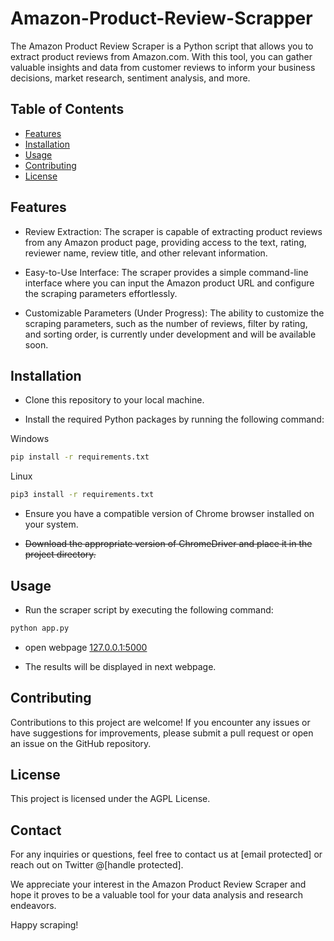 # Amazon-Product-Review-Scrapper

The Amazon Product Review Scraper is a Python script that allows you to extract product reviews from Amazon.com. With this tool, you can gather valuable insights and data from customer reviews to inform your business decisions, market research, sentiment analysis, and more.

## Table of Contents

- [Features](#features)
- [Installation](#installation)
- [Usage](#usage)
- [Contributing](#contributing)
- [License](#license)

## Features

- Review Extraction: The scraper is capable of extracting product reviews from any Amazon product page, providing access to the text, rating, reviewer name, review title, and other relevant information.

- Easy-to-Use Interface: The scraper provides a simple command-line interface where you can input the Amazon product URL and configure the scraping parameters effortlessly.

- Customizable Parameters (Under Progress): The ability to customize the scraping parameters, such as the number of reviews, filter by rating, and sorting order, is currently under development and will be available soon.

## Installation

- Clone this repository to your local machine.

- Install the required Python packages by running the following command:

 Windows
```bash
pip install -r requirements.txt
```
Linux
```bash
pip3 install -r requirements.txt
```

- Ensure you have a compatible version of Chrome browser installed on your system.

- ~~Download the appropriate version of ChromeDriver and place it in the project directory.~~

## Usage

- Run the scraper script by executing the following command:

```bash
python app.py
```

- open webpage [127.0.0.1:5000](http://127.0.0.1:5000/)

-  The results will be displayed in next webpage.

## Contributing

Contributions to this project are welcome! If you encounter any issues or have suggestions for improvements, please submit a pull request or open an issue on the GitHub repository.

## License

This project is licensed under the AGPL License.

## Contact

For any inquiries or questions, feel free to contact us at [email protected] or reach out on Twitter @[handle protected].

We appreciate your interest in the Amazon Product Review Scraper and hope it proves to be a valuable tool for your data analysis and research endeavors.

Happy scraping!

